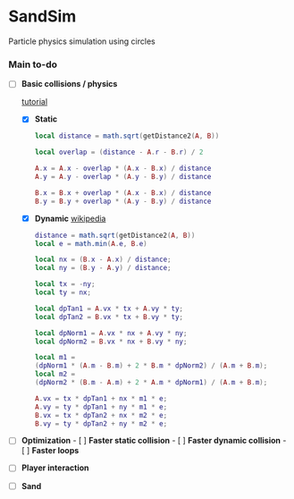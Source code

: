 # SandSim

Particle physics simulation using circles

### Main to-do


- [ ] **Basic collisions / physics**

    [tutorial](https://github.com/OneLoneCoder/videos/blob/master/OneLoneCoder_Balls1.cpp)

    - [x] **Static**
      
        ```lua
        local distance = math.sqrt(getDistance2(A, B))

        local overlap = (distance - A.r - B.r) / 2

        A.x = A.x - overlap * (A.x - B.x) / distance
        A.y = A.y - overlap * (A.y - B.y) / distance

        B.x = B.x + overlap * (A.x - B.x) / distance
        B.y = B.y + overlap * (A.y - B.y) / distance
    	```
    	
    - [x] **Dynamic**
      [wikipedia](https://en.wikipedia.org/wiki/Elastic_collision)
		
    	```lua
        distance = math.sqrt(getDistance2(A, B))
        local e = math.min(A.e, B.e)
      
        local nx = (B.x - A.x) / distance;
        local ny = (B.y - A.y) / distance;
      
        local tx = -ny;
        local ty = nx;
      
        local dpTan1 = A.vx * tx + A.vy * ty;
        local dpTan2 = B.vx * tx + B.vy * ty;
      
        local dpNorm1 = A.vx * nx + A.vy * ny;
        local dpNorm2 = B.vx * nx + B.vy * ny;
      
        local m1 = 
        (dpNorm1 * (A.m - B.m) + 2 * B.m * dpNorm2) / (A.m + B.m);
        local m2 = 
        (dpNorm2 * (B.m - A.m) + 2 * A.m * dpNorm1) / (A.m + B.m);
      
        A.vx = tx * dpTan1 + nx * m1 * e;
        A.vy = ty * dpTan1 + ny * m1 * e;
        B.vx = tx * dpTan2 + nx * m2 * e;
        B.vy = ty * dpTan2 + ny * m2 * e;
    	```

- [ ] **Optimization**
        - [ ] **Faster static collision**
        - [ ] **Faster dynamic collision**
        - [ ] **Faster loops**
    
- [ ] **Player interaction**
- [ ] **Sand**